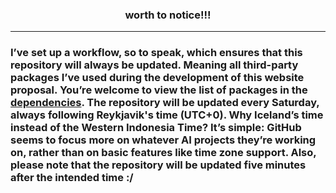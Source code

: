 ### <div align="center">worth to notice!!!</div>
___

### I’ve set up a workflow, so to speak, which ensures that this repository will always be updated. Meaning all third-party packages I’ve used during the development of this website proposal. You’re welcome to view the list of packages in the [dependencies](/core/package.json). The repository will be updated every Saturday, always following Reykjavik's time (UTC+0). Why Iceland’s time instead of the Western Indonesia Time? It’s simple: GitHub seems to focus more on whatever AI projects they’re working on, rather than on basic features like time zone support. Also, please note that the repository will be updated five minutes after the intended time :/